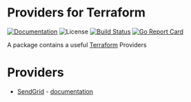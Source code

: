 # Providers for Terraform

[![Documentation][godoc-img]][godoc-url]
![License][license-img]
[![Build Status][action-img]][action-url]
[![Go Report Card][report-img]][report-url]

A package contains a useful [Terraform](https://www.terraform.io) Providers

# Providers

- [SendGrid](https://www.sendgrid.com/) - [documentation](provider/sendgrid/README.md)

[godoc-url]: https://godoc.org/github.com/phogolabs/terraform-provider
[godoc-img]: https://godoc.org/github.com/phogolabs/terraform-provider?status.svg
[license-img]: https://img.shields.io/badge/license-MIT-blue.svg
[report-img]: https://goreportcard.com/badge/github.com/phogolabs/terraform-provider
[report-url]: https://goreportcard.com/report/github.com/phogolabs/terraform-provider
[codecov-url]: https://codecov.io/gh/phogolabs/terraform-provider
[codecov-img]: https://codecov.io/gh/phogolabs/terraform-provider/branch/master/graph/badge.svg
[action-img]: https://github.com/phogolabs/terraform-provider/workflows/pipeline/badge.svg
[action-url]: https://github.com/phogolabs/terraform-provider/actions
